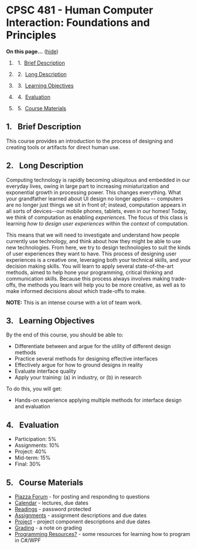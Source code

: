 

# CPSC 481 - Human Computer Interaction: Foundations and Principles

<div class="toc">

<a name="toc" id="toc"></a>**On this page...** ([hide](javascript:toggle('tocid');))

1.    1.  [Brief Description](#toc1)

2.    2.  [Long Description](#toc2)

3.    3.  [Learning Objectives](#toc3)

4.    4.  [Evaluation](#toc4)

5.    5.  [Course Materials](#toc5)</div>

## <a name="toc1" id="toc1"></a>1.  Brief Description

This course provides an introduction to the process of designing and creating tools or artifacts for direct human use.

## <a name="toc2" id="toc2"></a>2.  Long Description

Computing technology is rapidly becoming ubiquitous and embedded in our everyday lives, owing in large part to increasing miniaturization and exponential growth in processing power. This changes everything. What your grandfather learned about UI design no longer applies -- computers are no longer just things we sit in front of; instead, computation appears in all sorts of devices--our mobile phones, tablets, even in our homes! Today, we think of computation as enabling _experiences._ The focus of this class is learning _how to design user experiences_ within the _context_ of computation.

This means that we will need to investigate and understand how people currently use technology, and think about how they might be able to use new technologies. From here, we try to design technologies to suit the kinds of user experiences they want to have. This process of designing user experiences is a creative one, leveraging both your technical skills, and your decision making skills. You will learn to apply several state-of-the-art methods, aimed to help hone your programming, critical thinking and communication skills. Because this process always involves making trade-offs, the methods you learn will help you to be more creative, as well as to make informed decisions about which trade-offs to make.

**NOTE:** This is an intense course with a lot of team work.

## <a name="toc3" id="toc3"></a>3.  Learning Objectives

By the end of this course, you should be able to:

* Differentiate between and argue for the utility of different design methods
* Practice several methods for designing effective interfaces
* Effectively argue for how to ground designs in reality
* Evaluate interface quality
* Apply your training: (a) in industry, or (b) in research

To do this, you will get:

* Hands-on experience applying multiple methods for interface design and evaluation

## <a name="toc4" id="toc4"></a>4.  Evaluation

* Participation: 5%
* Assignments: 10%
* Project: 40%
* Mid-term: 15%
* Final: 30%

## <a name="toc5" id="toc5"></a>5.  Course Materials

* [Piazza Forum](https://piazza.com/class/hy5xrbr9h6d3pk) - for posting and responding to questions
* [Calendar](Calendar.md) - lectures, due dates
* [Readings](Readings.md) - password protected
* [Assignments](Assignments.md) - assignment descriptions and due dates
* [Project](Project.md) - project component descriptions and due dates
* [Grading](OverallImpression.md) - a note on grading
* [Programming Resources](ProgrammingResources?action=edit.md)[?](ProgrammingResources?action=edit.md) - some resources for learning how to program in C#/WPF
